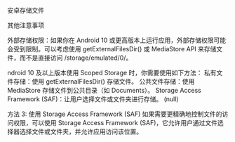 安卓存储文件


其他注意事项

外部存储权限：如果你在 Android 10 或更高版本上运行应用，外部存储权限可能会受到限制。可以考虑使用 getExternalFilesDir() 或 MediaStore API 来存储文件，而不是直接访问 /storage/emulated/0/。




ndroid 10 及以上版本使用 Scoped Storage 时，你需要使用如下方法：
私有文件存储：使用 getExternalFilesDir() 存储文件。
公共文件存储：使用 MediaStore 存储文件到公共目录（如 Documents）。
Storage Access Framework (SAF)：让用户选择文件或文件夹进行存储。
(null)

方法 3: 使用 Storage Access Framework (SAF)
如果需要更精确地控制文件的访问权限，可以使用 Storage Access Framework (SAF)，它允许用户通过文件选择器选择文件或文件夹，并允许应用访问该位置。

